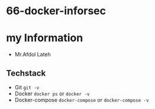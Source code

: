 # 66-docker-inforsec

# my Information
 
- Mr.Afdol Lateh

## Techstack

- Git `git -v`
- Docker `docker ps` or `docker -v`
- Docker-compose `docker-compose` or `docker-compose -v`
